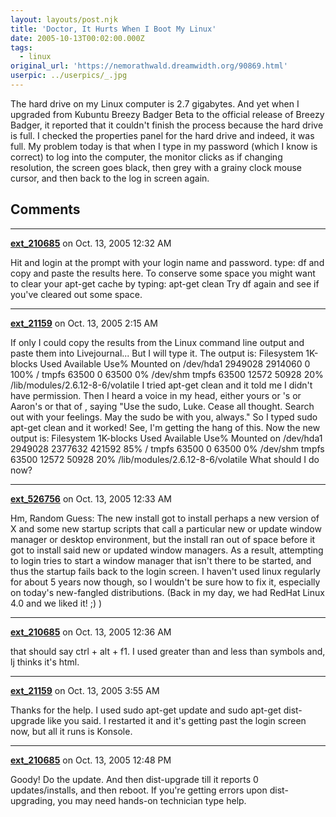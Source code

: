```yaml
---
layout: layouts/post.njk
title: 'Doctor, It Hurts When I Boot My Linux'
date: 2005-10-13T00:02:00.000Z
tags:
  - linux
original_url: 'https://nemorathwald.dreamwidth.org/90869.html'
userpic: ../userpics/_.jpg
---
```

The hard drive on my Linux computer is 2.7 gigabytes. And yet when I upgraded from Kubuntu Breezy Badger Beta to the official release of Breezy Badger, it reported that it couldn't finish the process because the hard drive is full. I checked the properties panel for the hard drive and indeed, it was full. My problem today is that when I type in my password (which I know is correct) to log into the computer, the monitor clicks as if changing resolution, the screen goes black, then grey with a grainy clock mouse cursor, and then back to the log in screen again.

## Comments

---

**[ext_210685](https://www.dreamwidth.org/users/ext_210685)** on Oct. 13, 2005 12:32 AM

Hit and login at the prompt with your login name and password. type: df and copy and paste the results here. To conserve some space you might want to clear your apt-get cache by typing: apt-get clean Try df again and see if you've cleared out some space.

---

**[ext_21159](https://www.dreamwidth.org/users/ext_21159)** on Oct. 13, 2005 2:15 AM

If only I could copy the results from the Linux command line output and paste them into Livejournal... But I will type it. The output is: Filesystem 1K-blocks Used Available Use% Mounted on /dev/hda1 2949028 2914060 0 100% / tmpfs 63500 0 63500 0% /dev/shm tmpfs 63500 12572 50928 20% /lib/modules/2.6.12-8-6/volatile I tried apt-get clean and it told me I didn't have permission. Then I heard a voice in my head, either yours or 's or Aaron's or that of , saying "Use the sudo, Luke. Cease all thought. Search out with your feelings. May the sudo be with you, always." So I typed sudo apt-get clean and it worked! See, I'm getting the hang of this. Now the new output is: Filesystem 1K-blocks Used Available Use% Mounted on /dev/hda1 2949028 2377632 421592 85% / tmpfs 63500 0 63500 0% /dev/shm tmpfs 63500 12572 50928 20% /lib/modules/2.6.12-8-6/volatile What should I do now?

---

**[ext_526756](https://www.dreamwidth.org/users/ext_526756)** on Oct. 13, 2005 12:33 AM

Hm, Random Guess: The new install got to install perhaps a new version of X and some new startup scripts that call a particular new or update window manager or desktop environment, but the install ran out of space before it got to install said new or updated window managers. As a result, attempting to login tries to start a window manager that isn't there to be started, and thus the startup fails back to the login screen. I haven't used linux regularly for about 5 years now though, so I wouldn't be sure how to fix it, especially on today's new-fangled distributions. (Back in my day, we had RedHat Linux 4.0 and we liked it! ;) )

---

**[ext_210685](https://www.dreamwidth.org/users/ext_210685)** on Oct. 13, 2005 12:36 AM

that should say ctrl + alt + f1. I used greater than and less than symbols and, lj thinks it's html.

---

**[ext_21159](https://www.dreamwidth.org/users/ext_21159)** on Oct. 13, 2005 3:55 AM

Thanks for the help. I used sudo apt-get update and sudo apt-get dist-upgrade like you said. I restarted it and it's getting past the login screen now, but all it runs is Konsole.

---

**[ext_210685](https://www.dreamwidth.org/users/ext_210685)** on Oct. 13, 2005 12:48 PM

Goody! Do the update. And then dist-upgrade till it reports 0 updates/installs, and then reboot. If you're getting errors upon dist-upgrading, you may need hands-on technician type help.
